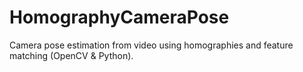 # HomographyCameraPose
Camera pose estimation from video using homographies and feature matching (OpenCV &amp; Python).
